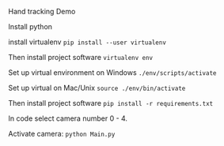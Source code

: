 Hand tracking Demo

Install python

install virtualenv
`pip install --user virtualenv`

Then install project software
`virtualenv env`

Set up virtual environment on Windows
`./env/scripts/activate`

Set up virtual on Mac/Unix
`source ./env/bin/activate`

Then install project software
`pip install -r requirements.txt`

In code select camera number 0 - 4.

Activate camera:
`python Main.py`

